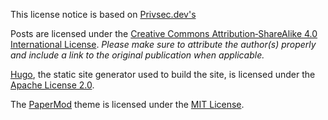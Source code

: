 This license notice is based on [Privsec.dev's](https://github.com/PrivSec-dev/privsec.dev/blob/main/LICENSE.md)

Posts are licensed under the [Creative&nbsp;Commons Attribution&#8209;ShareAlike&nbsp;4.0 International License](https://creativecommons.org/licenses/by-sa/4.0/). _Please make sure to attribute the author(s) properly and include a link to the original publication when applicable._

[Hugo](https://gohugo.io/), the static site generator used to build the site, is licensed under the [Apache&nbsp;License&nbsp;2.0](https://github.com/gohugoio/hugo/blob/master/LICENSE).

The [PaperMod](https://github.com/adityatelange/hugo-PaperMod) theme is licensed under the [MIT&nbsp;License](https://github.com/adityatelange/hugo-PaperMod/blob/master/LICENSE). 
